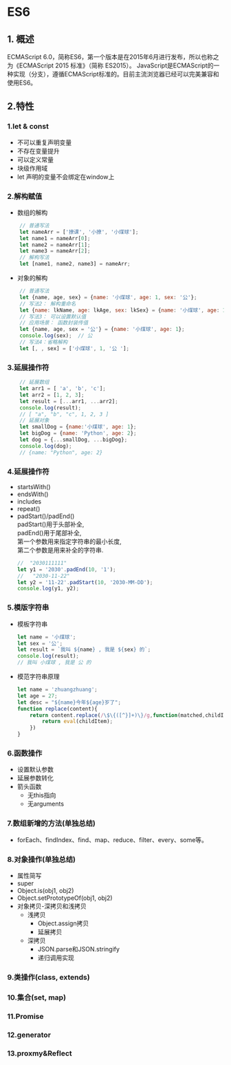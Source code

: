 # ES6 
## 1. 概述
ECMAScript 6.0，简称ES6，第一个版本是在2015年6月进行发布，所以也称之为《ECMAScript 2015 标准》（简称 ES2015）。
JavaScript是ECMAScript的一种实现（分支），遵循ECMAScript标准的。目前主流浏览器已经可以完美兼容和使用ES6。

## 2.特性
### 1.let & const
- 不可以重复声明变量  
- 不存在变量提升  
- 可以定义常量  
- 块级作用域  
- let 声明的变量不会绑定在window上

### 2.解构赋值

- 数组的解构  
```javascript
    // 普通写法
    let nameArr = ['撩课', '小撩', '小煤球'];  
    let name1 = nameArr[0];  
    let name2 = nameArr[1];  
    let name3 = nameArr[2];  
    // 解构写法  
    let [name1, name2, name3] = nameArr;  
```
- 对象的解构
```javascript
    // 普通写法
    let {name, age, sex} = {name: '小煤球', age: 1, sex: '公'};
    // 写法2： 解构重命名
    let {name: lkName, age: lkAge, sex: lkSex} = {name: '小煤球', age: 1, sex: '公'};
    // 写法3： 可以设置默认值
    // 应用场景： 函数封装传值
    let {name, age, sex = '公'} = {name: '小煤球', age: 1};
    console.log(sex);  // 公
    // 写法4：省略解构
    let [, , sex] = ['小煤球', 1, '公 ']; 
```

### 3.延展操作符
```javascript
    // 延展数组
    let arr1 = [ 'a', 'b', 'c'];
    let arr2 = [1, 2, 3];
    let result = [...arr1, ...arr2];
    console.log(result); 
    // [ "a", "b", "c", 1, 2, 3 ]
    // 延展对象
    let smallDog = {name:'小煤球', age: 1};
    let bigDog = {name: 'Python', age: 2};
    let dog = {...smallDog, ...bigDog};
    console.log(dog);  
    // {name: "Python", age: 2}
```
### 4.延展操作符
- startsWith()
- endsWith()
- includes
- repeat()
- padStart()/padEnd()  
    padStart()用于头部补全,  
    padEnd()用于尾部补全,  
    第一个参数用来指定字符串的最小长度,  
    第二个参数是用来补全的字符串.
    ```javascript
    //  "2030111111"
    let y1 = '2030'.padEnd(10, '1'); 
    //   "2030-11-22"
    let y2 = '11-22'.padStart(10, '2030-MM-DD');  
    console.log(y1, y2);
    ```

### 5.模版字符串
- 模板字符串
    ```javascript
    let name = '小煤球';
    let sex = '公';
    let result = `我叫 ${name} , 我是 ${sex} 的`;
    console.log(result); 
    // 我叫 小煤球 , 我是 公 的
    ```
- 模范字符串原理
    ```javascript
    let name = 'zhuangzhuang';
    let age = 27;
    let desc = "${name}今年${age}岁了";
    function replace(content){
        return content.replace(/\$\{([^}]+)\}/g,function(matched,childItem){
            return eval(childItem);
        })
    }
    ```
### 6.函数操作
- 设置默认参数
- 延展参数转化
- 箭头函数
  * 无this指向
  * 无arguments

### 7.数组新增的方法(单独总结)
- forEach、findIndex、find、map、reduce、filter、every、some等。  

### 8.对象操作(单独总结)
- 属性简写
- super
- Object.is(obj1, obj2)
- Object.setPrototypeOf(obj1, obj2)
- 对象拷贝-深拷贝和浅拷贝
    * 浅拷贝
        * Object.assign拷贝
        * 延展拷贝
    * 深拷贝
        * JSON.parse和JSON.stringify
        * 递归调用实现

### 9.类操作(class, extends)
### 10.集合(set, map)
### 11.Promise
### 12.generator
### 13.proxmy&Reflect




